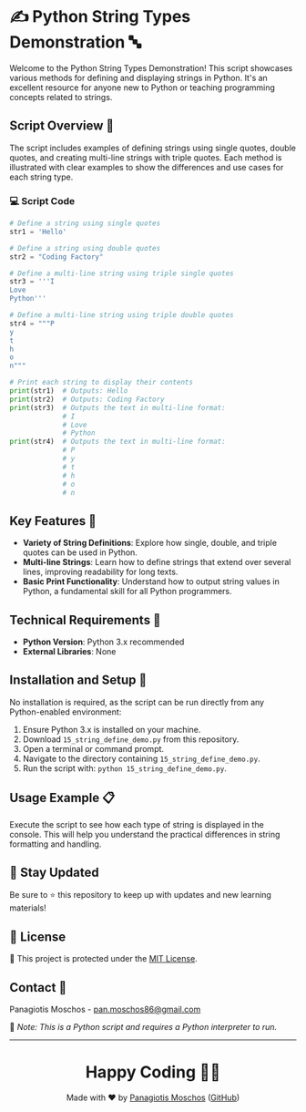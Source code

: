 # ✍️ Python String Types Demonstration 🔤

Welcome to the Python String Types Demonstration! This script showcases various methods for defining and displaying strings in Python. It's an excellent resource for anyone new to Python or teaching programming concepts related to strings.

## Script Overview 📘

The script includes examples of defining strings using single quotes, double quotes, and creating multi-line strings with triple quotes. Each method is illustrated with clear examples to show the differences and use cases for each string type.

### :computer: Script Code

```python
# Define a string using single quotes
str1 = 'Hello'

# Define a string using double quotes
str2 = "Coding Factory"

# Define a multi-line string using triple single quotes
str3 = '''I
Love
Python'''

# Define a multi-line string using triple double quotes
str4 = """P
y
t
h
o
n"""

# Print each string to display their contents
print(str1)  # Outputs: Hello
print(str2)  # Outputs: Coding Factory
print(str3)  # Outputs the text in multi-line format:
             # I
             # Love
             # Python
print(str4)  # Outputs the text in multi-line format:
             # P
             # y
             # t
             # h
             # o
             # n
```

## Key Features 🌟

- **Variety of String Definitions**: Explore how single, double, and triple quotes can be used in Python.
- **Multi-line Strings**: Learn how to define strings that extend over several lines, improving readability for long texts.
- **Basic Print Functionality**: Understand how to output string values in Python, a fundamental skill for all Python programmers.

## Technical Requirements 🔧

- **Python Version**: Python 3.x recommended
- **External Libraries**: None

## Installation and Setup 🚀

No installation is required, as the script can be run directly from any Python-enabled environment:
1. Ensure Python 3.x is installed on your machine.
2. Download `15_string_define_demo.py` from this repository.
3. Open a terminal or command prompt.
4. Navigate to the directory containing `15_string_define_demo.py`.
5. Run the script with: `python 15_string_define_demo.py`.

## Usage Example 📋

Execute the script to see how each type of string is displayed in the console. This will help you understand the practical differences in string formatting and handling.

## 📢 Stay Updated
Be sure to ⭐ this repository to keep up with updates and new learning materials!

## 📄 License
🔐 This project is protected under the [MIT License](https://mit-license.org/).

## Contact 📧
Panagiotis Moschos - pan.moschos86@gmail.com

🔗 *Note: This is a Python script and requires a Python interpreter to run.*

---
<h1 align="center">Happy Coding 👨‍💻</h1>

<p align="center">
  Made with ❤️ by <a href="https://www.linkedin.com/in/panagiotis-moschos">Panagiotis Moschos</a> (<a href="https://github.com/pmoschos">GitHub</a>)
</p>